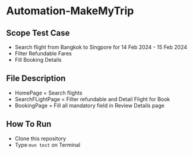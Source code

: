 # Automation-MakeMyTrip

## Scope Test Case
  - Search flight from Bangkok to Singpore for 14 Feb 2024 - 15 Feb 2024
  - Filter Refundable Fares
  - Fill Booking Details

## File Description
  - HomePage = Search flights
  - SearchFLightPage = Filter refundable and Detail Flight for Book
  - BookingPage = Fill all mandatory field in Review Details page 

## How To Run
  - Clone this repository
  - Type `mvn test` on Terminal
